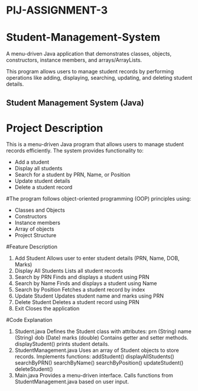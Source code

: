 # PIJ-ASSIGNMENT-3
# Student-Management-System
A menu-driven Java application that demonstrates classes, objects, constructors, instance members, and arrays/ArrayLists.

This program allows users to manage student records by performing operations like adding, displaying, searching, updating, and deleting student details.

## Student Management System (Java)
# Project Description
This is a menu-driven Java program that allows users to manage student records efficiently. The system provides functionality to:

- Add a student
- Display all students
- Search for a student by PRN, Name, or Position
- Update student details
- Delete a student record
  
#The program follows object-oriented programming (OOP) principles using:

- Classes and Objects
- Constructors
- Instance members
- Array of objects
- Project Structure

  
#Feature Description

1) Add Student Allows user to enter student details (PRN, Name, DOB, Marks)
2) Display All Students Lists all student records
3) Search by PRN Finds and displays a student using PRN
4) Search by Name Finds and displays a student using Name
5) Search by Position Fetches a student record by index
6) Update Student Updates student name and marks using PRN
7) Delete Student Deletes a student record using PRN
8) Exit Closes the application

#Code Explanation

1) Student.java Defines the Student class with attributes: prn (String) name (String) dob (Date) marks (double) Contains getter and setter methods. displayStudent() prints student details.
2) StudentManagement.java Uses an array of Student objects to store records. Implements functions: addStudent() displayAllStudents() searchByPRN() searchByName() searchByPosition() updateStudent() deleteStudent()
3) Main.java Provides a menu-driven interface. Calls functions from StudentManagement.java based on user input.
